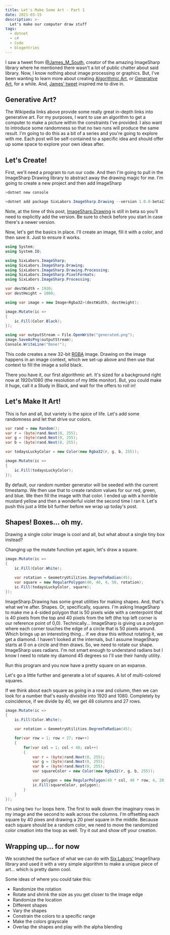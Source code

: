 ```yaml
---
title: Let's Make Some Art - Part 1
date: 2021-03-15
description: >-
  Let's make our computer draw stuff
tags:
  - dotnet
  - c#
  - Code
  - blogentries
---
```


I saw a tweet from [@James_M_South](https://twitter.com/James_M_South), creator of the amazing ImageSharp library where he mentioned there wasn't a lot of public chatter about said library. Now, I know nothing about image processing or graphics. But, I've been wanting to learn more about creating [Algorithmic Art](https://en.wikipedia.org/wiki/Algorithmic_art), or [Generative Art](https://en.wikipedia.org/wiki/Generative_art), for a while. And, [James' tweet](https://twitter.com/James_M_South/status/1367430358472536064) inspired me to dive in.

## Generative Art?

The Wikipedia links above provide some really great in-depth links into generative art. For my purposes, I want to use an algorithm to get a computer to make a picture within the constraints I've provided. I also want to introduce some randomness so that no two runs will produce the same result. I'm going to do this as a bit of a series and you're going to explore with me. Each post will be self-contained to a specific idea and should offer up some space to explore your own ideas after.

## Let's Create!

First, we'll need a program to run our code. And then I'm going to pull in the ImageSharp Drawing library to abstract away the drawing magic for me. I'm going to create a new project and then add ImageSharp

```powershell
>dotnet new console
```

```powershell
>dotnet add package SixLabors.ImageSharp.Drawing --version 1.0.0-beta11
```

Note, at the time of this post, [ImageSharp.Drawing](https://www.nuget.org/packages/SixLabors.ImageSharp.Drawing) is still in beta so you'll need to explicitly add the version. Be sure to check before you start in case there's a newer version.

Now, let's get the basics in place. I'll create an image, fill it with a color, and then save it. Just to ensure it works.

```csharp
using System;
using System.IO;

using SixLabors.ImageSharp;
using SixLabors.ImageSharp.Drawing;
using SixLabors.ImageSharp.Drawing.Processing;
using SixLabors.ImageSharp.PixelFormats;
using SixLabors.ImageSharp.Processing;

var destWidth = 1920;
var destHeight = 1080;

using var image = new Image<Rgba32>(destWidth, destHeight);

image.Mutate(ic =>
{
    ic.Fill(Color.Black);
});

using var outputStream = File.OpenWrite("generated.png");
image.SaveAsPng(outputStream);
Console.WriteLine("Done!");
```

This code creates a new 32-bit [RGBA](https://en.wikipedia.org/wiki/RGBA_color_model) image. Drawing on the image happens in an image context, which we set-up above and then use that context to fill the image a solid black.

There you have it, our first algorithmic art. It's sized for a background right now at 1920x1080 (the resolution of my little monitor). But, you could make it huge, call it a Study in Black, and wait for the offers to roll in!

## Let's Make It Art!

This is fun and all, but variety is the spice of life. Let's add some randomness and let that drive our colors.

```csharp
var rand = new Random();
var r = (byte)rand.Next(0, 255);
var g = (byte)rand.Next(0, 255);
var b = (byte)rand.Next(0, 255);

var todaysLuckyColor = new Color(new Rgba32(r, g, b, 255));

image.Mutate(ic =>
{
    ic.Fill(todaysLuckyColor);
});
```

By default, our random number generator will be seeded with the current timestamp. We then use that to create random values for our red, green, and blue. We then fill the image with that color. I ended up with a horrible mustard yellow and then a wonderful violet the second time I ran it. Let's push this just a little bit further before we wrap up today's post.

## Shapes! Boxes... oh my.

Drawing a single color image is cool and all, but what about a single tiny box instead?

Changing up the mutate function yet again, let's draw a square.

```csharp
image.Mutate(ic =>
{
    ic.Fill(Color.White);

    var rotation = GeometryUtilities.DegreeToRadian(45);
    var square = new RegularPolygon(40, 40, 4, 50, rotation);
    ic.Fill(todaysLuckyColor, square);
});
```

ImageSharp.Drawing has some great utilities for making shapes. And, that's what we're after. Shapes. Or, specifically, squares. I'm asking ImageSharp to make me a 4-sided polygon that is 50 pixels wide with a centerpoint that is 40 pixels from the top and 40 pixels from the left (the top left corner is our reference point of 0,0). Technically... ImageSharp is giving us a polygon where each corner touches the edge of a circle that is 50 pixels around. Which brings up an interesting thing... if we draw this without rotating it, we get a diamond. I haven't looked at the internals, but I assume ImageSharp starts at 0 on a circle and then draws. So, we need to rotate our shape. ImageSharp uses radians. I'm not smart enough to understand radians but I know I need to rotate my diamond 45 degrees so I'll use their handy utility.

Run this program and you now have a pretty square on an expanse. 

Let's go a little further and generate a lot of squares. A lot of multi-colored squares.

If we think about each square as going in a row and column, then we can look for a number that's easily divisible into 1920 and 1080. Completely by coincidence, if we divide by 40, we get 48 columns and 27 rows.

```csharp
image.Mutate(ic =>
{
    ic.Fill(Color.White);

    var rotation = GeometryUtilities.DegreeToRadian(45);

    for(var row = 1; row < 27; row++)
    {
        for(var col = 1; col < 48; col++)
        {
            var r = (byte)rand.Next(0, 255);
            var g = (byte)rand.Next(0, 255);
            var b = (byte)rand.Next(0, 255);
            var squareColor = new Color(new Rgba32(r, g, b, 255));

            var polygon = new RegularPolygon(40 * col, 40 * row, 4, 20, rotation);
            ic.Fill(squareColor, polygon);
        }
    }
});
```

I'm using two `for` loops here. The first to walk down the imaginary rows in my image and the second to walk across the columns. I'm offsetting each square by 40 pixes and drawing a 20 pixel square in the middle. Because each square should be a random color, we need to move the randomized color creation into the loop as well. Try it out and show off your creation.

## Wrapping up... for now

We scratched the surface of what we can do with [Six Labors'](https://sixlabors.com/) ImageSharp library and used it with a very simple algorithm to make a unique piece of art... which is pretty damn cool.

Some ideas of where you could take this:
 - Randomize the rotation
 - Rotate and shrink the size as you get closer to the image edge
 - Randomize the location
 - Different shapes
 - Vary the shapes
 - Constrain the colors to a specific range
 - Make the colors grayscale
 - Overlap the shapes and play with the alpha blending